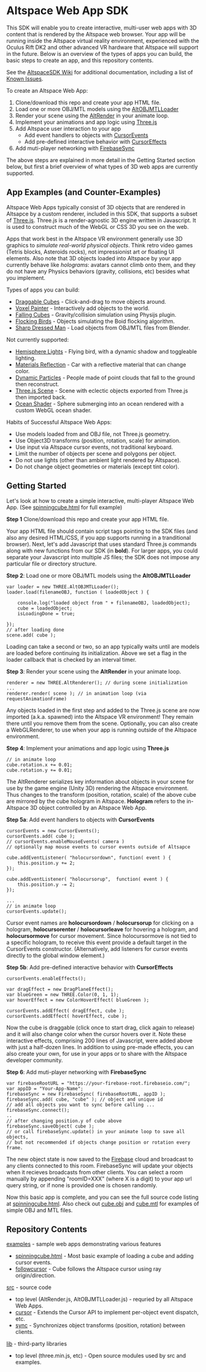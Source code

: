 # Altspace Web App SDK

This SDK will enable you to create interactive, multi-user web apps with 3D content that is rendered by the Altspace web browser.  Your app will be running inside the Altspace virtual reality environment, experienced with the Oculus Rift DK2 and other advanced VR hardware that Altspace will support in the future.  Below is an overview of the types of apps you can build, the basic steps to create an app, and this repository contents.  

See the [AltspaceSDK Wiki] for additional documentation, including a list of [Known Issues].

To create an Altspace Web App:

1. Clone/download this repo and create your app HTML file.
2. Load one or more OBJ/MTL models using the [AltOBJMTLLoader]
3. Render your scene using the [AltRender] in your animate loop.
4. Implement your animations and app logic using [Three.js]
5. Add Altspace user interaction to your app
	* Add event handlers to objects with [CursorEvents]
	* Add pre-defined interactive behavior with [CursorEffects]
6. Add muti-player networking with [FirebaseSync]

The above steps are explained in more detail in the Getting Started section below, but first a brief overview of what types of 3D web apps are currently supported.

## App Examples (and Counter-Examples)

Altspace Web Apps typically consist of 3D objects that are rendered in Altsapce by a custom renderer, included in this SDK, that supports a subset of [Three.js]. Three.js is a render-agnostic 3D engine written in Javascript. It is used to construct much of the WebGL or CSS 3D you see on the web.

Apps that work best in the Altspace VR environment generally use 3D graphics to *simulate real-world physical objects*. Think retro video games (Tetris blocks, Asteroids rocks), not impressionist art or floating UI elements.  Also note that 3D objects loaded into Altspace by your app currently behave like *holograms*: avatars cannot climb onto them, and they do not have any Physics behaviors (gravity, collisions, etc) besides what you implement.

Types of apps you can build:
* [Draggable Cubes] - Click-and-drag to move objects around.
* [Voxel Painter] - Interactively add objects to the world.
* [Falling Cubes] - Gravity/collision simulation using Physijs plugin. 
* [Flocking Birds] - Objects simulating the Boid flocking algorithm.
* [Sharp Dressed Man] - Load objects from OBJ/MTL files from Blender.  

Not currently supported:
* [Hemisphere Lights] - Flying bird, with a dynamic shadow and toggleable lighting.
* [Materials Reflection] - Car with a reflective material that can change color.
* [Dynamic Particles] - People made of point clouds that fall to the ground then reconstruct.
* [Three.js Scene] - Scene with eclectic objects exported from Three.js then imported back.
* [Ocean Shader] - Sphere submerging into an ocean rendered with a custom WebGL ocean shader.

Habits of Successful Altspace Web Apps:
* Use models loaded from and OBJ file, not Three.js geometry.
* Use Object3D transforms (position, rotation, scale) for animation.
* Use input via Altspace cursor events, not traditional keyboard.
* Limit the number of objects per scene and polygons per object.
* Do not use lights (other than ambient light rendered by Altspace).
* Do not change object geometries or materials (except tint color).

## Getting Started

Let's look at how to create a simple interactive, multi-player Altspace Web App. (See [spinningcube.html] for full example)

**Step 1**
Clone/download this repo and create your app HTML file.

Your app HTML file should contain script tags pointing to the SDK files (and also any desired HTML/CSS, if you app supports running in a tranditional browser).  Next, let's add Javascript that uses standard Three.js commands along with new functions from our SDK (in **bold**).  For larger apps, you could separate your Javascript into multiple JS files; the SDK does not impose any particular file or directory structure.  

**Step 2**:
Load one or more OBJ/MTL models using the **AltOBJMTLLoader**
```
var loader = new THREE.AltOBJMTLLoader();
loader.load(filenameOBJ, function ( loadedObject ) {

	console.log("loaded object from " + filenameOBJ, loadedObject);
	cube = loadedObject;
	isLoadingDone = true;

});
// after loading done
scene.add( cube );
```
Loading can take a second or two, so an app typically waits until are models are loaded before continuing its initialization. Above we set a flag in the loader callback that is checked by an interval timer.

**Step 3**:
Render your scene using the **AltRender** in your animate loop.
```
renderer = new THREE.AltRenderer(); // during scene initialization
...
renderer.render( scene ); // in animation loop (via requestAnimationFrame)
```
Any objects loaded in the first step and added to the Three.js scene are now imported (a.k.a. spawned) into the Altspace VR environment!  They remain there until you remove them from the scene.  Optionally, you can also create a WebGLRenderer, to use when your app is running outside of the Altspace environment.

**Step 4**:
Implement your animations and app logic using **Three.js**
```
// in animate loop
cube.rotation.x += 0.01;
cube.rotation.y += 0.01;
```
The AltRenderer serializes key information about objects in your scene for use by the game engine (Unity 3D) rendering the Altspace environment. Thus changes to the transform (position, rotation, scale) of the above cube are mirrored by the cube hologram in Altspace. **Hologram** refers to the in-Altspace 3D object controlled by an Altspace Web App.


**Step 5a**:
Add event handlers to objects with **CursorEvents**
```
cursorEvents = new CursorEvents();
cursorEvents.add( cube );
// cursorEvents.enableMouseEvents( camera )
// optionally map mouse events to cursor events outside of Altsapce

cube.addEventListener( "holocursordown", function( event ) {
	this.position.y += 2;
});

cube.addEventListener( "holocursorup",  function( event ) {
	this.position.y -= 2;
});

...
// in animate loop
cursorEvents.update();
```
Cursor event names are **holocursordown** / **holocursorup** for clicking on a hologram, **holocursorenter** / **holocursorleave** for hovering a hologram, and **holocursormove** for cursor movement. Since holocursormove is not tied to a specific hologram, to receive this event provide a default target in the CursorEvents constructor. (Alternatively, add listeners for cursor events directly to the global window element.)

**Step 5b**:
Add pre-defined interactive behavior with **CursorEffects**
```
cursorEvents.enableEffects();

var dragEffect = new DragPlaneEffect();
var blueGreen = new THREE.Color(0, 1, 1);
var hoverEffect = new ColorHoverEffect( blueGreen );

cursorEvents.addEffect( dragEffect, cube );
cursorEvents.addEffect( hoverEffect, cube );
```
Now the cube is draggable (click once to start drag, click again to release) and it will also change color when the cursor hovers over it. Note these interactive effects, comprising 200 lines of Javascript, were added above with just a half-dozen lines. In addition to using pre-made effects, you can also create your own, for use in your apps or to share with the Altspace developer community.

**Step 6**:
Add muti-player networking with **FirebaseSync**
```
var firebaseRootURL = "https://your-firebase-root.firebaseio.com/";
var appID = "Your-App-Name";
firebaseSync = new FirebaseSync( firebaseRootURL, appID );
firebaseSync.add( cube, "cube" ); // object and unique id
// add all objects you want to sync before calling ...
firebaseSync.connect();
..
// after changing position.y of cube above
firebaseSync.saveObject( cube );
// or call firebaseSync.update() in your animate loop to save all objects,
// but not recommended if objects change position or rotation every frame.
```
The new object state is now saved to the [Firebase](http://firebase.com) cloud and broadcast to any clients connected to this room.  FirebaseSync will update your objects when it recieves broadcasts from other clients.  You can select a room manually by appending "roomID=XXX" (where X is a digit) to your app url query string, or if none is provided one is chosen randomly.

Now this basic app is complete, and you can see the full source code listing at [spinningcube.html]. Also check out [cube.obj] and [cube.mtl] for examples of simple OBJ and MTL files.

## Repository Contents

[examples](examples) - sample web apps demonstrating various features

* [spinningcube.html](spinningcube.html) - Most basic example of loading a cube and adding cursor events.
* [followcursor](followcursor.html) - Cube follows the Altspace cursor using ray origin/direction.

[src](src) - source code

* top level (AltRender.js, AltOBJMTLLoader.js) - requried by all Altspace Web Apps.
* [cursor](src/cursor) - Extends the Cursor API to implement per-object event dispatch, etc.
* [sync](src/sync) - Synchronizes object transforms (position, rotation) between clients.

[lib](lib) - third-party libraries 
* top level (three.min.js, etc) - Open source modules used by src and examples. 

[AltspaceSDK Wiki]: https://github.com/AltspaceVR/AltspaceSDK/wiki
[Known Issues]: https://github.com/AltspaceVR/AltspaceSDK/wiki/Known-Issues

[Flocking Birds]: http://threejs.org/examples/canvas_geometry_birds.html
[Voxel Painter]: http://threejs.org/examples/#webgl_interactive_voxelpainter
[Draggable Cubes]: http://threejs.org/examples/#webgl_interactive_draggablecubes
[Hemisphere Lights]: http://threejs.org/examples/#webgl_lights_hemisphere
[Materials Reflection]: http://threejs.org/examples/#webgl_materials_cars_camaro
[Dynamic Particles]: http://threejs.org/examples/#webgl_particles_dynamic
[Sharp Dressed Man]: http://threejs.org/examples/#webgl_loader_obj_mtl
[Three.js Scene]: http://threejs.org/examples/#webgl_loader_scene
[Ocean Shader]: http://threejs.org/examples/#webgl_shaders_ocean
[Falling Cubes]: http://chandlerprall.github.io/Physijs/examples/collisions.html

[AltOBJMTLLoader]: src/AltOBJMTLLoader.js
[AltRender]: src/AltRenderer.js
[CursorEvents]: src/cursor/CursorEvents.js
[CursorEffects]: src/cursor/CursorEffects.js
[FirebaseSync]: src/sync/FirebaseSync.js
[Three.js]: http://https://github.com/mrdoob/three.js/

[spinningcube.html]: examples/spinningcube.html
[cube.obj]: examples/spinning_cube/cube.obj
[cube.mtl]: examples/spinning_cube/cube.mtl



